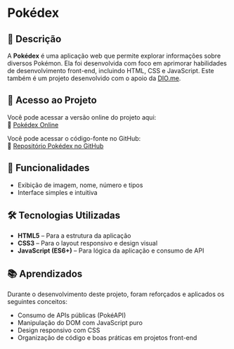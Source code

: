 # Pokédex

## 📌 Descrição

A **Pokédex** é uma aplicação web que permite explorar informações sobre diversos Pokémon. Ela foi desenvolvida com foco em aprimorar habilidades de desenvolvimento front-end, incluindo HTML, CSS e JavaScript. Este também é um projeto desenvolvido com o apoio da [DIO.me](https://dio.me).

## 📂 Acesso ao Projeto

Você pode acessar a versão online do projeto aqui:  
🔗 [Pokédex Online](https://jenacarry.github.io/pokedex/)

Você pode acessar o código-fonte no GitHub:  
🔗 [Repositório Pokédex no GitHub](https://github.com/JenaCarry/pokedex)

## 🚀 Funcionalidades

- Exibição de imagem, nome, número e tipos
- Interface simples e intuitiva

## 🛠️ Tecnologias Utilizadas

- **HTML5** – Para a estrutura da aplicação
- **CSS3** – Para o layout responsivo e design visual
- **JavaScript (ES6+)** – Para lógica da aplicação e consumo de API

## 📚 Aprendizados

Durante o desenvolvimento deste projeto, foram reforçados e aplicados os seguintes conceitos:

- Consumo de APIs públicas (PokéAPI)
- Manipulação do DOM com JavaScript puro
- Design responsivo com CSS
- Organização de código e boas práticas em projetos front-end
